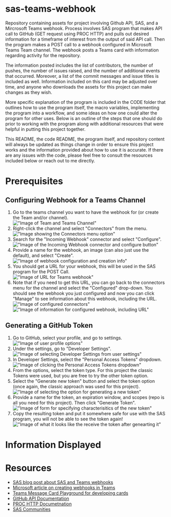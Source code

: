 # sas-teams-webhook
Repository containing assets for project involving Github API, SAS, and a Mircrosoft Teams webhook.
Process involves SAS program that makes API call to GitHub (GET request using PROC  HTTP) and pulls out desired information for a timeframe of interest from the output of said API call. Then the program makes a POST call to a webhook configured in Microsoft Teams Team channel. The webhook posts a Teams card with information regarding activity for the repository.

The information posted includes the list of contributors, the number of pushes, the number of issues raised, and the number of additional events that occurred. Moreover, a list of the commit messages and issue titles is included as well. Information included on this card may be adjusted over time, and anyone who downloads the assets for this project can make changes as they wish.

More specific explanation of the program is included in the CODE folder that outlines how to use the program itself, the macro variables, implementing the program into a workflow, and some ideas on how one could alter the program for other uses. Below is an outline of the steps that one should do prior to working with the program along with additional resources that were helpful in putting this project together.

This README, the code README, the program itself, and repository content will always be updated as things change in order to ensure this project works and the information provided about how to use it is accurate. If there are any issues with the code, please feel free to consult the resources included below or reach out to me directly.

# Prerequisites

## Configuring Webhook for a Teams Channel
1. Go to the teams channel you want to have the webhook for (or create the Team and/or channel).  
    !["Image of Team and Teams Channel"](./Images/Teams_Prereq_1.png)
2. Right-click the channel and select "Connectors" from the menu.  
    !["Image showing the Connectors menu option"](./Images/Teams_Prereq_2.png)
4. Search for the "Incoming Webhook" connector and select "Configure".  
    !["Image of the Incoming Webhook connector and configure button"](./Images/Teams_Prereq_3.png)
5. Provide a name for the webhook, an image (can also just use the default), and select "Create".  
    !["Image of webhook configuration and creation info"](./Images/Teams_Prereq_4.png)
6. You should get a URL for your webhook, this will be used in the SAS program for the POST Call.  
    !["Image of URL for Teams webhook"](./Images/Teams_Prereq_5.png)
7. Note that if you need to get this URL, you can go back to the connectors menu for the channel and select the "Configured" drop-down. You should see the webhook you just configured and now you can click "Manage" to see information about this webhook, including the URL.  
    !["Image of configured connectors"](./Images/Teams_Prereq_6a.png)  
    !["Image of information for configured webhook, including URL"](./Images/Teams_Prereq_6b.png)

## Generating a GitHub Token
1. Go to GitHub, select your profile, and go to settings.  
    !["Image of user profile options"](./Images/Token_Prereq_1.png)
2. Under the settings, go to "Developer Settings".  
    !["Image of selecting Developer Settings from user settings"](./Images/Token_Prereq_2.png)
3. In Developer Settings, select the "Personal Access Tokens" dropdown.  
    !["Image of clicking the Personal Access Tokens dropdown"](./Images/Token_Prereq_3.png)
4. From the options, select the token type. For this project the classic Tokens were used, but you are free to try the other token option.
5. Select the "Generate new token" button and select the token option (once again, the classic approach was used for this project).  
    !["Image of selecting the option for generating a new token"](./Images/Token_Prereq_4.png)
6. Provide a name for the token, an expiration window, and scopes (repo is all you need for this project). Then click "Generate Token".  
    !["Image of form for specifying characterisitics of the new token"](./Images/Token_Prereq_5.png)
7. Copy the resulting token and put it somewhere safe for use with the SAS program, you will not be able to see the token again!  
    !["Image of what it looks like the receive the token after genearting it"](./Images/Token_Prereq_6.png)

# Information Displayed


# Resources
- [SAS blog post about SAS and Teams webhooks](https://blogs.sas.com/content/sasdummy/2019/09/05/sas-microsoft-teams/)
- [Microsoft article on creating webhooks in Teams](https://learn.microsoft.com/en-us/microsoftteams/platform/webhooks-and-connectors/how-to/add-incoming-webhook?tabs=dotnet)
- [Teams Message Card Playground for developing cards](https://messagecardplayground.azurewebsites.net)
- [GitHub API Documentation](https://docs.github.com/en/rest?apiVersion=2022-11-28)
- [PROC HTTP Documetnation](https://go.documentation.sas.com/doc/en/pgmsascdc/9.4_3.5/proc/n0t7v16eitluu2n15ffpfeafqszs.htm)
- [SAS Communities](https://communities.sas.com)
